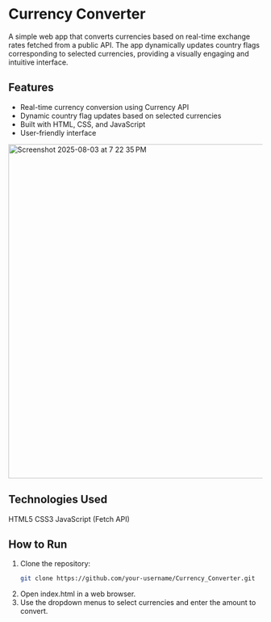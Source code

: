 # Currency Converter

A simple web app that converts currencies based on real-time exchange rates fetched from a public API. The app dynamically updates country flags corresponding to selected currencies, providing a visually engaging and intuitive interface.

## Features
- Real-time currency conversion using Currency API  
- Dynamic country flag updates based on selected currencies  
- Built with HTML, CSS, and JavaScript  
- User-friendly interface 

<img width="896" height="662" alt="Screenshot 2025-08-03 at 7 22 35 PM" src="https://github.com/user-attachments/assets/f104514f-f92f-4ea5-a74e-56459ef7774c" />



## Technologies Used
HTML5
CSS3
JavaScript (Fetch API)

## How to Run
1. Clone the repository:  
   ```bash
   git clone https://github.com/your-username/Currency_Converter.git

2. Open index.html in a web browser.
3. Use the dropdown menus to select currencies and enter the amount to convert.
